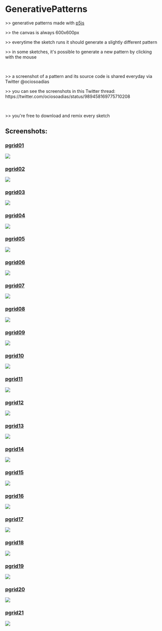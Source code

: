 # GenerativePatterns

<p>>> generative patterns made with <a href="https://p5js.org/" target="_blank"> p5js</a></p>
<p>>> the canvas is always 600x600px</p>
<p>>> everytime the sketch runs it should generate a slightly different pattern<p/>
<p>>> in some sketches, it's possible to generate a new pattern by clicking with the mouse</p><br/>

<p>>> a screenshot of a pattern and its source code is shared everyday via Twitter @ociosoadias<p/>
<p>>> you can see the screenshots in this Twitter thread: https://twitter.com/ociosoadias/status/989458169775710208</p><br/>

<p>>> you're free to download and remix every sketch</p>

<h2>Screenshots:</h2>

<a href="https://github.com/mrsilvino/GenerativePatterns/tree/master/pgrid01" target="_blank"><h3>pgrid01</h3></a>
<img src="https://pbs.twimg.com/media/Dbs-LGTWkAAQpMr.jpg">

<a href="https://github.com/mrsilvino/GenerativePatterns/tree/master/pgrid02" target="_blank"><h3>pgrid02</h3></a>
<img src="https://pbs.twimg.com/media/DbyPqLbWAAAPABx.jpg">

<a href="https://github.com/mrsilvino/GenerativePatterns/tree/master/pgrid03" target="_blank"><h3>pgrid03</h3></a>
<img src="https://pbs.twimg.com/media/Db3cKg5W4AAeP8b.jpg">

<a href="https://github.com/mrsilvino/GenerativePatterns/tree/master/pgrid04" target="_blank"><h3>pgrid04</h3></a>
<img src="https://pbs.twimg.com/media/Db8PadoX0AAwHLg.jpg">

<a href="https://github.com/mrsilvino/GenerativePatterns/tree/master/pgrid05" target="_blank"><h3>pgrid05</h3></a>
<img src="https://pbs.twimg.com/media/DcBbAxJXUAEiPH1.jpg">

<a href="https://github.com/mrsilvino/GenerativePatterns/tree/master/pgrid06" target="_blank"><h3>pgrid06</h3></a>
<img src="https://pbs.twimg.com/media/DcH4KcAW0AEwh2k.jpg">

<a href="https://github.com/mrsilvino/GenerativePatterns/tree/master/pgrid07" target="_blank"><h3>pgrid07</h3></a>
<img src="https://pbs.twimg.com/media/DcLsUNIWAAAtb4j.jpg">

<a href="https://github.com/mrsilvino/GenerativePatterns/tree/master/pgrid08" target="_blank"><h3>pgrid08</h3></a>
<img src="https://pbs.twimg.com/media/DcRIvkMXUAA5Qnn.jpg">

<a href="https://github.com/mrsilvino/GenerativePatterns/tree/master/pgrid09" target="_blank"><h3>pgrid09</h3></a>
<img src="https://pbs.twimg.com/media/DcWPwFaXkAIXplz.jpg">

<a href="https://github.com/mrsilvino/GenerativePatterns/tree/master/pgrid10" target="_blank"><h3>pgrid10</h3></a>
<img src="https://pbs.twimg.com/media/DccFhxiXUAYTKn4.jpg">

<a href="https://github.com/mrsilvino/GenerativePatterns/tree/master/pgrid11" target="_blank"><h3>pgrid11</h3></a>
<img src="https://pbs.twimg.com/media/DciP2XfXcAIq2WC.jpg">

<a href="https://github.com/mrsilvino/GenerativePatterns/tree/master/pgrid12" target="_blank"><h3>pgrid12</h3></a>
<img src="https://pbs.twimg.com/media/DclbfKLW4AA-nUF.jpg">

<a href="https://github.com/mrsilvino/GenerativePatterns/tree/master/pgrid13" target="_blank"><h3>pgrid13</h3></a>
<img src="https://pbs.twimg.com/media/DcqiSPsXUAADDAp.jpg">

<a href="https://github.com/mrsilvino/GenerativePatterns/tree/master/pgrid14" target="_blank"><h3>pgrid14</h3></a>
<img src="https://pbs.twimg.com/media/DcwgPzSX0AAuwCL.jpg">

<a href="https://github.com/mrsilvino/GenerativePatterns/tree/master/pgrid15" target="_blank"><h3>pgrid15</h3></a>
<img src="https://pbs.twimg.com/media/Dc1nU-9WkAE7Xhg.jpg">

<a href="https://github.com/mrsilvino/GenerativePatterns/tree/master/pgrid16" target="_blank"><h3>pgrid16</h3></a>
<img src="https://pbs.twimg.com/media/Dc6gITEX4AASufz.jpg">

<a href="https://github.com/mrsilvino/GenerativePatterns/tree/master/pgrid17" target="_blank"><h3>pgrid17</h3></a>
<img src="https://pbs.twimg.com/media/Dc_29u0W4AAcHwe.jpg">

<a href="https://github.com/mrsilvino/GenerativePatterns/tree/master/pgrid18" target="_blank"><h3>pgrid18</h3></a>
<img src="https://pbs.twimg.com/media/DdK5iG1X4AEBGO2.jpg">

<a href="https://github.com/mrsilvino/GenerativePatterns/tree/master/pgrid19" target="_blank"><h3>pgrid19</h3></a>
<img src="https://pbs.twimg.com/media/DdPx5IWW4AAZKvz.jpg">

<a href="https://github.com/mrsilvino/GenerativePatterns/tree/master/pgrid20" target="_blank"><h3>pgrid20</h3></a>
<img src="https://pbs.twimg.com/media/DdUf2rLW4AEYThu.jpg">

<a href="https://github.com/mrsilvino/GenerativePatterns/tree/master/pgrid21" target="_blank"><h3>pgrid21</h3></a>
<img src="https://pbs.twimg.com/media/DdlKUo2XUAEVQEF.jpg">
